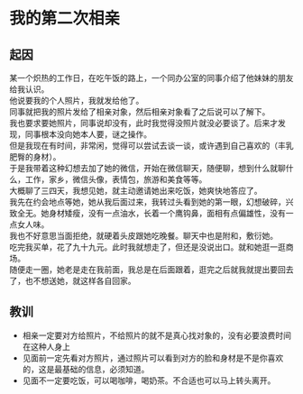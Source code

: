 # 我的第二次相亲

## 起因

某一个炽热的工作日，在吃午饭的路上，一个同办公室的同事介绍了他妹妹的朋友给我认识。<br>
他说要我的个人照片，我就发给他了。<br>
同事就把我的照片发给了相亲对象，然后相亲对象看了之后说可以了解下。<br>
我也要求要她照片，同事说却没有，此时我觉得没照片就没必要谈了。后来才发现，同事根本没向她本人要，谜之操作。<br>
但是我现在有时间，非常闲，觉得可以尝试去谈一谈，或许遇到自己喜欢的（丰乳肥臀的身材）。<br>
于是我带着这种幻想去加了她的微信，开始在微信聊天，随便聊，想到什么就聊什么，工作，家乡，微信头像，表情包，旅游和美食等等。<br>
大概聊了三四天，我想见她，就主动邀请她出来吃饭，她爽快地答应了。<br>
我先在约会地点等她，她从我后面过来，我转过头看到她的第一眼，幻想破碎，兴致全无。她身材矮瘦，没有一点油水，长着一个鹰钩鼻，面相有点偏雄性，没有一点女人味。<br>
我也不好意思当面拒绝，就硬着头皮跟她吃晚餐。聊天中也是附和，敷衍她。<br>
吃完我买单，花了九十九元。此时我就想走了，但还是没说出口。就和她逛一逛商场。<br>
随便走一圈，她老是走在我前面，我总是在后面跟着，逛完之后就我就提出要回去了，也不想送她，就这样各自回家。


## 教训

* 相亲一定要对方给照片，不给照片的就不是真心找对象的，没有必要浪费时间在这种人身上
* 见面前一定先看对方照片，通过照片可以看到对方的脸和身材是不是你喜欢的，这是最基础的信息，必须知道。
* 见面不一定要吃饭，可以喝咖啡，喝奶茶。不合适也可以马上转头离开。